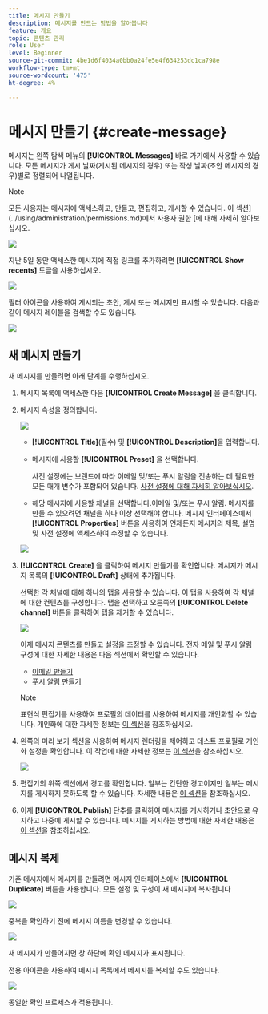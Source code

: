 ```yaml
---
title: 메시지 만들기
description: 메시지를 만드는 방법을 알아봅니다
feature: 개요
topic: 콘텐츠 관리
role: User
level: Beginner
source-git-commit: 4be1d6f4034a0bb0a24fe5e4f634253dc1ca798e
workflow-type: tm+mt
source-wordcount: '475'
ht-degree: 4%

---
```


# 메시지 만들기 {#create-message}

메시지는 왼쪽 탐색 메뉴의 **[!UICONTROL Messages]** 바로 가기에서 사용할 수 있습니다. 모든 메시지가 게시 날짜(게시된 메시지의 경우) 또는 작성 날짜(초안 메시지의 경우)별로 정렬되어 나열됩니다.

>[!NOTE]
>
>모든 사용자는 메시지에 액세스하고, 만들고, 편집하고, 게시할 수 있습니다. 이 섹션](../using/administration/permissions.md)에서 사용자 권한 [에 대해 자세히 알아보십시오.

![](assets/messages-list.png)

지난 5일 동안 액세스한 메시지에 직접 링크를 추가하려면 **[!UICONTROL Show recents]** 토글을 사용하십시오.

![](assets/show-recent-messages.png)

필터 아이콘을 사용하여 게시되는 초안, 게시 또는 메시지만 표시할 수 있습니다. 다음과 같이 메시지 레이블을 검색할 수도 있습니다.

![](assets/filter-messages.png)

## 새 메시지 만들기

새 메시지를 만들려면 아래 단계를 수행하십시오.

1. 메시지 목록에 액세스한 다음 **[!UICONTROL Create Message]** 을 클릭합니다.

1. 메시지 속성을 정의합니다.

   ![](assets/create-message-properties.png)

   * **[!UICONTROL Title]**(필수) 및 **[!UICONTROL Description]**&#x200B;을 입력합니다.

   * 메시지에 사용할 **[!UICONTROL Preset]** 을 선택합니다.

      사전 설정에는 브랜드에 따라 이메일 및/또는 푸시 알림을 전송하는 데 필요한 모든 매개 변수가 포함되어 있습니다. [사전 설정에 대해 자세히 알아보십시오](../using/configuration/message-presets.md).

   * 해당 메시지에 사용할 채널을 선택합니다.이메일 및/또는 푸시 알림. 메시지를 만들 수 있으려면 채널을 하나 이상 선택해야 합니다.
   메시지 인터페이스에서 **[!UICONTROL Properties]** 버튼을 사용하여 언제든지 메시지의 제목, 설명 및 사전 설정에 액세스하여 수정할 수 있습니다.

   ![](assets/message-properties.png)


1. **[!UICONTROL Create]** 을 클릭하여 메시지 만들기를 확인합니다. 메시지가 메시지 목록의 **[!UICONTROL Draft]** 상태에 추가됩니다.

   선택한 각 채널에 대해 하나의 탭을 사용할 수 있습니다. 이 탭을 사용하여 각 채널에 대한 컨텐츠를 구성합니다. 탭을 선택하고 오른쪽의 **[!UICONTROL Delete channel]** 버튼을 클릭하여 탭을 제거할 수 있습니다.

   ![](assets/create-messages-content.png)

   이제 메시지 콘텐츠를 만들고 설정을 조정할 수 있습니다. 전자 메일 및 푸시 알림 구성에 대한 자세한 내용은 다음 섹션에서 확인할 수 있습니다.

   * [이메일 만들기](create-email.md)
   * [푸시 알림 만들기](create-push.md)

   >[!NOTE]
   >   
   >표현식 편집기를 사용하여 프로필의 데이터를 사용하여 메시지를 개인화할 수 있습니다. 개인화에 대한 자세한 정보는 [이 섹션](personalization/personalize.md)을 참조하십시오.


1. 왼쪽의 미리 보기 섹션을 사용하여 메시지 렌더링을 제어하고 테스트 프로필로 개인화 설정을 확인합니다. 이 작업에 대한 자세한 정보는 [이 섹션](preview.md)을 참조하십시오.

   ![](assets/messages-simple-preview.png)

1. 편집기의 위쪽 섹션에서 경고를 확인합니다.  일부는 간단한 경고이지만 일부는 메시지를 게시하지 못하도록 할 수 있습니다. 자세한 내용은 [이 섹션](alerts.md)을 참조하십시오.

1. 이제 **[!UICONTROL Publish]** 단추를 클릭하여 메시지를 게시하거나 초안으로 유지하고 나중에 게시할 수 있습니다. 메시지를 게시하는 방법에 대한 자세한 내용은 [이 섹션](publish-manage-message.md)을 참조하십시오.

## 메시지 복제

기존 메시지에서 메시지를 만들려면 메시지 인터페이스에서 **[!UICONTROL Duplicate]** 버튼을 사용합니다. 모든 설정 및 구성이 새 메시지에 복사됩니다

![](assets/message-duplicate.png)

중복을 확인하기 전에 메시지 이름을 변경할 수 있습니다.

![](assets/message-duplicate-confirm.png)

새 메시지가 만들어지면 창 하단에 확인 메시지가 표시됩니다.

전용 아이콘을 사용하여 메시지 목록에서 메시지를 복제할 수도 있습니다.

![](assets/message-duplicate-from-list.png)

동일한 확인 프로세스가 적용됩니다.
